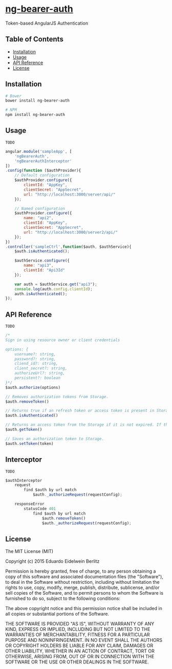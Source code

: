 # [ng-bearer-auth](https://github.com/eberlitz/ng-bearer-auth/)

Token-based AngularJS Authentication

## Table of Contents

- [Installation](#installation)
- [Usage](#usage)
- [API Reference](#api-reference)
- [License](#license)

## Installation

```bash
# Bower
bower install ng-bearer-auth

# NPM
npm install ng-bearer-auth
```

## Usage

`TODO`

```js
angular.module('sampleApp', [
    'ngBearerAuth',
    'ngBearerAuthInterceptor'
])
.config(function ($authProvider){
    // Default configuration
    $authProvider.configure({
        clientId: "AppKey",
        clientSecret: "AppSecret",
        url: "http://localhost:3000/server/api/"
    });

    // Named configuration
    $authProvider.configure({
        name: "api2",
        clientId: "AppKey",
        clientSecret: "AppSecret",
        url: "http://localhost:3000/server2/api/"
    });
})
.controller('sampleCtrl',function($auth, $authService){
    $auth.isAuthenticated();

    $authService.configure({
        name: "api3",
        clientId: "Api3Id"
    });

    var auth = $authService.get("api3");
    console.log(auth.config.clientId);
    auth.isAuthenticated();
});
```

## API Reference

`TODO`

```js
/*
Sign in using resource owner or client credentials

options: {
    username?: string,
    password?: string,
    cliend_id?: string,
    client_secret?: string,
    authorizeUrl?: string,
    persistent?: boolean
}*/
$auth.authorize(options)

// Removes authorization tokens from Storage.
$auth.removeToken()

// Returns true if an refresh token or access token is present in Storage and it is not expired, otherwise returns false.
$auth.isAuthenticated()

// Returns an access token from the Storage if it is not expired. If there is an Refresh Token in Storage exchange it for an access token within the server.
$auth.getToken()

// Saves an authorization token to Storage.
$auth.setToken(token)
```

## Interceptor

`TODO`

```js
$authInterceptor
    request
        find $auth by url match
            $auth._authorizeRequest(requestConfig);

    responseError
        statusCode 401
            find $auth by url match
                $auth.removeToken()
                $auth._authorizeRequest(requestConfig); 
```

## License

The MIT License (MIT)

Copyright (c) 2015 Eduardo Eidelwein Berlitz

Permission is hereby granted, free of charge, to any person obtaining a copy
of this software and associated documentation files (the "Software"), to deal
in the Software without restriction, including without limitation the rights
to use, copy, modify, merge, publish, distribute, sublicense, and/or sell
copies of the Software, and to permit persons to whom the Software is
furnished to do so, subject to the following conditions:

The above copyright notice and this permission notice shall be included in all
copies or substantial portions of the Software.

THE SOFTWARE IS PROVIDED "AS IS", WITHOUT WARRANTY OF ANY KIND, EXPRESS OR
IMPLIED, INCLUDING BUT NOT LIMITED TO THE WARRANTIES OF MERCHANTABILITY,
FITNESS FOR A PARTICULAR PURPOSE AND NONINFRINGEMENT. IN NO EVENT SHALL THE
AUTHORS OR COPYRIGHT HOLDERS BE LIABLE FOR ANY CLAIM, DAMAGES OR OTHER
LIABILITY, WHETHER IN AN ACTION OF CONTRACT, TORT OR OTHERWISE, ARISING FROM,
OUT OF OR IN CONNECTION WITH THE SOFTWARE OR THE USE OR OTHER DEALINGS IN THE
SOFTWARE.


